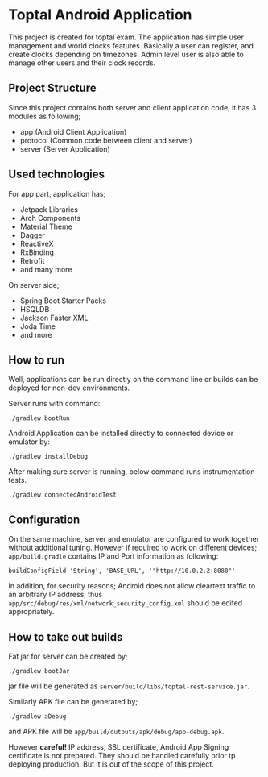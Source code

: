 
# Toptal Android Application
This project is created for toptal exam. The application has
simple user management and world clocks features. Basically a user can 
register, and create clocks depending on timezones. Admin level user is
also able to manage other users and their clock records.  

## Project Structure
Since this project contains both server and client application code,
it has 3 modules as following;

* app (Android Client Application)
* protocol (Common code between client and server)
* server (Server Application)

## Used technologies
For app part, application has;
* Jetpack Libraries
* Arch Components
* Material Theme
* Dagger
* ReactiveX
* RxBinding
* Retrofit
* and many more

On server side;
* Spring Boot Starter Packs
* HSQLDB
* Jackson Faster XML
* Joda Time
* and more

## How to run
Well, applications can be run directly on the command line or builds can
be deployed for non-dev environments.

Server runs with command:

    ./gradlew bootRun

Android Application can be installed directly to connected device or emulator by:

    ./gradlew installDebug

After making sure server is running, below command runs instrumentation tests.

    ./gradlew connectedAndroidTest

## Configuration

On the same machine, server and emulator are configured to work together
without additional tuning. However if required to work on different devices;
`app/build.gradle` contains IP and Port information as following:

    buildConfigField 'String', 'BASE_URL', '"http://10.0.2.2:8080"'

In addition, for security reasons; Android does not allow cleartext traffic
to an arbitrary IP address, thus `app/src/debug/res/xml/network_security_config.xml`
should be edited appropriately.

## How to take out builds

Fat jar for server can be created by;

    ./gradlew bootJar

jar file will be generated as `server/build/libs/toptal-rest-service.jar`.

Similarly APK file can be generated by;

    ./gradlew aDebug

and APK file will be `app/build/outputs/apk/debug/app-debug.apk`.

However **careful!** IP address, SSL certificate, Android App Signing certificate
is not prepared. They should be handled carefully prior tp deploying production.
But it is out of the scope of this project. 
